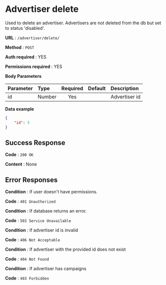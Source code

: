 # Advertiser delete

Used to delete an advertiser. Advertisers are not deleted from the db but set to status 'disabled'.

**URL** : `/advertiser/delete/`

**Method** : `POST`

**Auth required** : YES

**Permissions required** : YES

**Body Parameters**

|Parameter|Type|Required|Default|Description|
|:---------|:---|:------:|:-------:|:-----------|
|id|Number|Yes||Advertiser id|

**Data example**

```json
{
    "id": 5
}
```

## Success Response

**Code** : `200 OK`

**Content** : None

## Error Responses

**Condition** : If user doesn't have permissions.

**Code** : `401 Unauthorized`

**Condition** : If database returns an error.

**Code** : `503 Service Unavailable`

**Condition** : If advertiser id is invalid

**Code** : `406 Not Acceptable`

**Condition** : If advertiser with the provided id does not exist

**Code** : `404 Not Found`

**Condition** : If advertiser has campaigns

**Code** : `403 Forbidden`